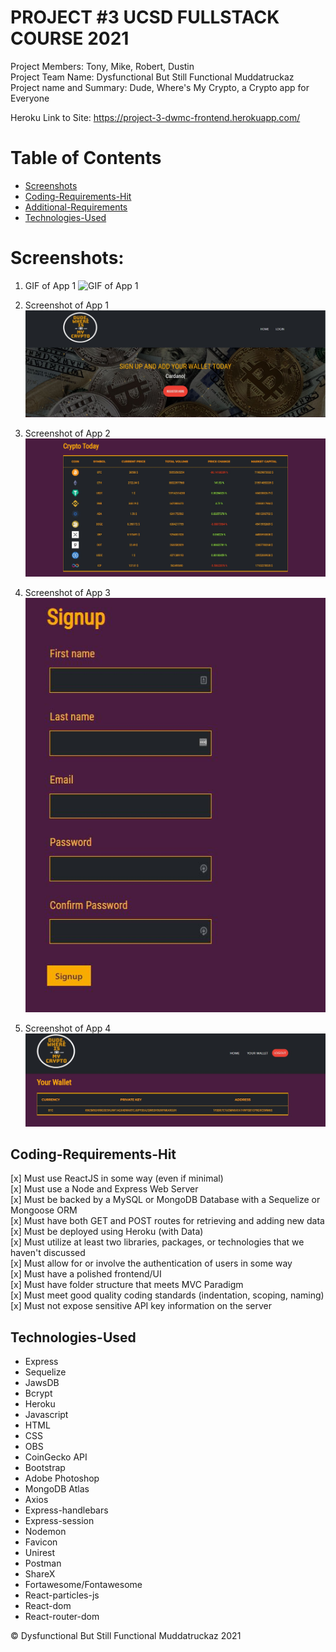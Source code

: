 # PROJECT #3 UCSD FULLSTACK COURSE 2021

Project Members: Tony, Mike, Robert, Dustin <br>
Project Team Name: Dysfunctional But Still Functional Muddatruckaz <br>
Project name and Summary: Dude, Where's My Crypto, a Crypto app for Everyone <br>

Heroku Link to Site: https://project-3-dwmc-frontend.herokuapp.com/

# Table of Contents

- [Screenshots](#screenshots)
- [Coding-Requirements-Hit](#Coding-Requirements-Hit)
- [Additional-Requirements](#Additional-Requirements)
- [Technologies-Used](#Technologies-Used)

# Screenshots:

1. GIF of App 1
   ![GIF of App 1](./WIMC/front-end/public/images/app1.gif)

2. Screenshot of App 1
   <br>
   ![Screenshot 1](./WIMC/front-end/public/images/screenshot1.jpg)

3. Screenshot of App 2
   <br>
   ![Screenshot 2](./WIMC/front-end/public/images/screenshot2.jpg)

4. Screenshot of App 3
   <br>
   ![Screenshot 3](./WIMC/front-end/public/images/screenshot3.jpg)

5. Screenshot of App 4
   <br>
   ![Screenshot 4](./WIMC/front-end/public/images/screenshot4.jpg)

## Coding-Requirements-Hit

[x] Must use ReactJS in some way (even if minimal) <br>
[x] Must use a Node and Express Web Server <br>
[x] Must be backed by a MySQL or MongoDB Database with a Sequelize or Mongoose ORM <br>
[x] Must have both GET and POST routes for retrieving and adding new data <br>
[x] Must be deployed using Heroku (with Data) <br>
[x] Must utilize at least two libraries, packages, or technologies that we haven't discussed <br>
[x] Must allow for or involve the authentication of users in some way <br>
[x] Must have a polished frontend/UI <br>
[x] Must have folder structure that meets MVC Paradigm <br>
[x] Must meet good quality coding standards (indentation, scoping, naming) <br>
[x] Must not expose sensitive API key information on the server <br>

## Technologies-Used

- Express
- Sequelize
- JawsDB
- Bcrypt
- Heroku
- Javascript
- HTML
- CSS
- OBS
- CoinGecko API
- Bootstrap
- Adobe Photoshop
- MongoDB Atlas
- Axios
- Express-handlebars
- Express-session
- Nodemon
- Favicon
- Unirest
- Postman
- ShareX
- Fortawesome/Fontawesome
- React-particles-js
- React-dom
- React-router-dom

© Dysfunctional But Still Functional Muddatruckaz 2021
